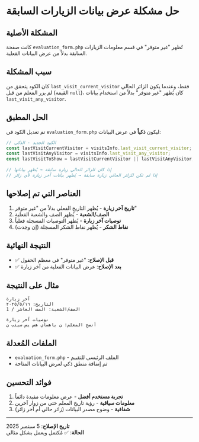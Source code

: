 # حل مشكلة عرض بيانات الزيارات السابقة

## المشكلة الأصلية
كانت صفحة `evaluation_form.php` تُظهر "غير متوفر" في قسم معلومات الزيارات السابقة بدلاً من عرض البيانات الفعلية.

## سبب المشكلة
كان الكود يتحقق من `last_visit_current_visitor` فقط، وعندما يكون الزائر الحالي لم يزر المعلم من قبل (القيمة `null`)، كان يُظهر "غير متوفر" بدلاً من استخدام بيانات `last_visit_any_visitor`.

## الحل المطبق
تم تعديل الكود في `evaluation_form.php` ليكون **ذكياً** في عرض البيانات:

```javascript
// الكود الجديد - الذكي
const lastVisitCurrentVisitor = visitsInfo.last_visit_current_visitor;
const lastVisitAnyVisitor = visitsInfo.last_visit_any_visitor;
const lastVisitToShow = lastVisitCurrentVisitor || lastVisitAnyVisitor;

// إذا كان للزائر الحالي زيارة سابقة → يُظهر بياناتها
// إذا لم تكن للزائر الحالي زيارة سابقة → يُظهر بيانات آخر زيارة لأي زائر
```

## العناصر التي تم إصلاحها
1. **تاريخ آخر زيارة** - يُظهر التاريخ الفعلي بدلاً من "غير متوفر"
2. **الصف/الشعبة** - يُظهر الصف والشعبة الفعلية
3. **توصيات آخر زيارة** - يُظهر التوصيات المسجلة فعلياً
4. **نقاط الشكر** - يُظهر نقاط الشكر المسجلة (إن وجدت)

## النتيجة النهائية
- ✅ **قبل الإصلاح**: "غير متوفر" في معظم الحقول
- ✅ **بعد الإصلاح**: عرض البيانات الفعلية من آخر زيارة

## مثال على النتيجة
```
آخر زيارة
التاريخ: ١٦‏/٥‏/٢٠٢٥
الصف/الشعبة: الصف العاشر / 1

توصيات آخر زيارة
أنصح المعلم: ن ياهساي هس يس سيتب ن
```

## الملفات المُعدلة
- `evaluation_form.php` - الملف الرئيسي للتقييم
- تم إضافة منطق ذكي لعرض البيانات المتاحة

## فوائد التحسين
1. **تجربة مستخدم أفضل** - عرض معلومات مفيدة دائماً
2. **معلومات سياقية** - رؤية تاريخ المعلم حتى من زوار آخرين
3. **شفافية** - وضوح مصدر البيانات (زائر حالي أم آخر زائر)

---
**تاريخ الإصلاح**: 5 سبتمبر 2025  
**الحالة**: ✅ مُكتمل ويعمل بشكل مثالي
